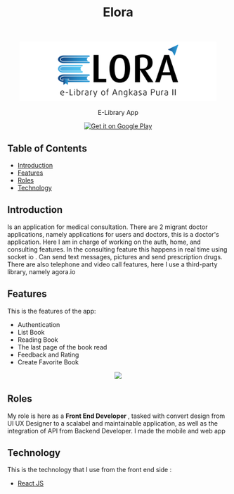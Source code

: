 <h1 align="center"> Elora </h1> <br>
<p align="center">
  <a>
    <img alt="GitPoint" title="GitPoint" src="https://github.com/DafaZakhulhaq27/portofolio_desc/blob/master/assets/elora_logo.png?raw=true" width="450">
  </a>
</p>

<p align="center">
  E-Library App
</p>

<p align="center">

  <a href="https://play.google.com/store/apps/details?id=com.infomedia.ap2_internal">
    <img alt="Get it on Google Play" title="Google Play" src="http://i.imgur.com/mtGRPuM.png" width="140">
  </a>
</p>

<!-- START doctoc generated TOC please keep comment here to allow auto update -->
<!-- DON'T EDIT THIS SECTION, INSTEAD RE-RUN doctoc TO UPDATE -->
## Table of Contents

- [Introduction](#introduction)
- [Features](#features)
- [Roles](#roles)
- [Technology](#technology)

<!-- END doctoc generated TOC please keep comment here to allow auto update -->

## Introduction

Is an application for medical consultation. There are 2 migrant doctor applications, namely applications for users and doctors, this is a doctor's application. Here I am in charge of working on the auth, home, and consulting features. In the consulting feature this happens in real time using socket io . Can send text messages, pictures and send prescription drugs. There are also telephone and video call features, here I use a third-party library, namely agora.io

## Features

This is the features of the app:

* Authentication
* List Book
* Reading Book
* The last page of the book read
* Feedback and Rating
* Create Favorite Book

<p align="center">
  <img src = "https://github.com/DafaZakhulhaq27/portofolio_desc/blob/master/assets/elora_ss.png?raw=true" width=700>
</p>

## Roles

My role is here as a <strong>Front End Developer </strong>, tasked with convert design from UI UX Designer to a scalabel and maintainable application, as well as the integration of API from Backend Developer. I made the mobile and web app

## Technology
This is the technology that I use from the front end side :
- [React JS](https://reactjs.org/)
